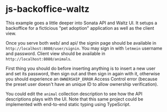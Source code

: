 # js-backoffice-waltz

This example goes a little deeper into Sonata API and Waltz UI. It setups a backoffice for a ficticious "pet adoption" application as well as the client view.

Once you serve both web/ and api/ the signin page should be available in `http://localhost:8080/user/signin`. You may sign in with `letmein` username and password. Client view should be available in `http://localhost:8080/animals`.

First thing you should do before inserting anything is to insert a new user and set its password, then sign out and then sign in again with it, otherwise you should experience an `OWNERSHIP_ERROR` Access Control error (because the preset user doesn't have an unique ID to allow ownership verification).

You could edit the `animal` collection description to see how the API descriptions plays with the UI. Note that this same project could be implemented with end-to-end static typing using TypeScript.
